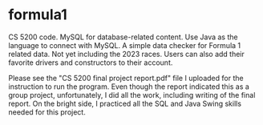 # formula1
CS 5200 code. MySQL for database-related content. Use Java as the language to connect with MySQL. 
A simple data checker for Formula 1 related data. Not yet including the 2023 races. 
Users can also add their favorite drivers and constructors to their account. 

Please see the "CS 5200 final project report.pdf" file I uploaded for the instruction to run the program. Even though the report indicated this as a group project, unfortunately, I did all the work, including writing of the final report. On the bright side, I practiced all the SQL and Java Swing skills needed for this project. 

